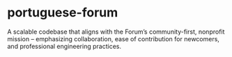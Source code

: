 # portuguese-forum
A scalable codebase that aligns with the Forum’s community-first, nonprofit mission – emphasizing collaboration, ease of contribution for newcomers, and professional engineering practices.
